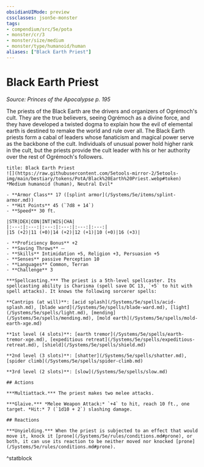```yaml
---
obsidianUIMode: preview
cssclasses: json5e-monster
tags:
- compendium/src/5e/pota
- monster/cr/3
- monster/size/medium
- monster/type/humanoid/human
aliases: ["Black Earth Priest"]
---
```

# Black Earth Priest
*Source: Princes of the Apocalypse p. 195*  

The priests of the Black Earth are the drivers and organizers of Ogrémoch's cult. They are the true believers, seeing Ogrémoch as a divine force, and they have developed a twisted dogma to explain how the evil of elemental earth is destined to remake the world and rule over all. The Black Earth priests form a cabal of leaders whose fanaticism and magical power serve as the backbone of the cult. Individuals of unusual power hold higher rank in the cult, but the priests provide the cult leader with his or her authority over the rest of Ogrémoch's followers.

```ad-statblock
title: Black Earth Priest
![](https://raw.githubusercontent.com/5etools-mirror-2/5etools-img/main/bestiary/tokens/PotA/Black%20Earth%20Priest.webp#token)
*Medium humanoid (human), Neutral Evil*

- **Armor Class** 17 ([splint armor](/Systems/5e/items/splint-armor.md))
- **Hit Points** 45 (`7d8 + 14`)
- **Speed** 30 ft.

|STR|DEX|CON|INT|WIS|CHA|
|:---:|:---:|:---:|:---:|:---:|:---:|
|15 (+2)|11 (+0)|14 (+2)|12 (+1)|10 (+0)|16 (+3)|

- **Proficiency Bonus** +2
- **Saving Throws** ⏤
- **Skills** Intimidation +5, Religion +3, Persuasion +5
- **Senses** passive Perception 10
- **Languages** Common, Terran
- **Challenge** 3

***Spellcasting.*** The priest is a 5th-level spellcaster. Its spellcasting ability is Charisma (spell save DC 13, `+5` to hit with spell attacks). It knows the following sorcerer spells:

**Cantrips (at will)**: [acid splash](/Systems/5e/spells/acid-splash.md), [blade ward](/Systems/5e/spells/blade-ward.md), [light](/Systems/5e/spells/light.md), [mending](/Systems/5e/spells/mending.md), [mold earth](/Systems/5e/spells/mold-earth-xge.md)

**1st level (4 slots)**: [earth tremor](/Systems/5e/spells/earth-tremor-xge.md), [expeditious retreat](/Systems/5e/spells/expeditious-retreat.md), [shield](/Systems/5e/spells/shield.md)

**2nd level (3 slots)**: [shatter](/Systems/5e/spells/shatter.md), [spider climb](/Systems/5e/spells/spider-climb.md)

**3rd level (2 slots)**: [slow](/Systems/5e/spells/slow.md)

## Actions

***Multiattack.*** The priest makes two melee attacks.

***Glaive.*** *Melee Weapon Attack:* `+4` to hit, reach 10 ft., one target. *Hit:* 7 (`1d10 + 2`) slashing damage.

## Reactions

***Unyielding.*** When the priest is subjected to an effect that would move it, knock it [prone](/Systems/5e/rules/conditions.md#prone), or both, it can use its reaction to be neither moved nor knocked [prone](/Systems/5e/rules/conditions.md#prone).
```
^statblock